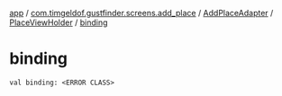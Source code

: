 [app](../../../index.md) / [com.timgeldof.gustfinder.screens.add_place](../../index.md) / [AddPlaceAdapter](../index.md) / [PlaceViewHolder](index.md) / [binding](./binding.md)

# binding

`val binding: <ERROR CLASS>`
